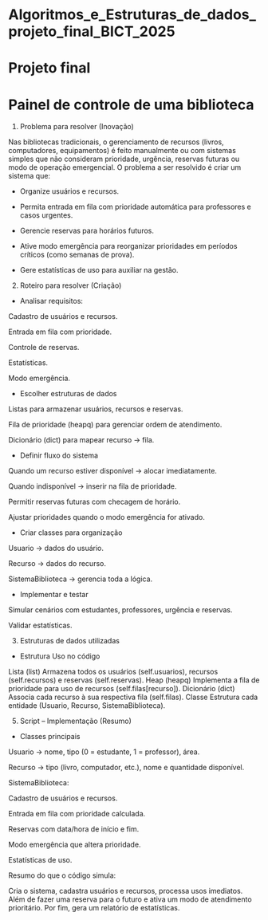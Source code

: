# Algoritmos_e_Estruturas_de_dados_projeto_final_BICT_2025

# Projeto final

# Painel de controle de uma biblioteca

1. Problema para resolver (Inovação)
   
 Nas bibliotecas tradicionais, o gerenciamento de recursos (livros, computadores, equipamentos) é feito manualmente ou com sistemas simples que não consideram prioridade, urgência, reservas futuras ou modo de operação emergencial.
O problema a ser resolvido é criar um sistema que:

- Organize usuários e recursos.

- Permita entrada em fila com prioridade automática para professores e casos urgentes.

- Gerencie reservas para horários futuros.

- Ative modo emergência para reorganizar prioridades em períodos críticos (como semanas de prova).

- Gere estatísticas de uso para auxiliar na gestão.
  

2. Roteiro para resolver (Criação)
   
- Analisar requisitos:

Cadastro de usuários e recursos.

Entrada em fila com prioridade.

Controle de reservas.

Estatísticas.

Modo emergência.

- Escolher estruturas de dados

Listas para armazenar usuários, recursos e reservas.

Fila de prioridade (heapq) para gerenciar ordem de atendimento.

Dicionário (dict) para mapear recurso → fila.

- Definir fluxo do sistema

Quando um recurso estiver disponível → alocar imediatamente.

Quando indisponível → inserir na fila de prioridade.

Permitir reservas futuras com checagem de horário.

Ajustar prioridades quando o modo emergência for ativado.

- Criar classes para organização

Usuario → dados do usuário.

Recurso → dados do recurso.

SistemaBiblioteca → gerencia toda a lógica.

- Implementar e testar

Simular cenários com estudantes, professores, urgência e reservas.

Validar estatísticas.


3. Estruturas de dados utilizadas
   
- Estrutura	Uso no código
  
Lista (list)	Armazena todos os usuários (self.usuarios), recursos (self.recursos) e reservas (self.reservas).
Heap (heapq)	Implementa a fila de prioridade para uso de recursos (self.filas[recurso]).
Dicionário (dict)	Associa cada recurso à sua respectiva fila (self.filas).
Classe	Estrutura cada entidade (Usuario, Recurso, SistemaBiblioteca).


5. Script – Implementação (Resumo)
   
- Classes principais
  
Usuario → nome, tipo (0 = estudante, 1 = professor), área.

Recurso → tipo (livro, computador, etc.), nome e quantidade disponível.

SistemaBiblioteca:

Cadastro de usuários e recursos.

Entrada em fila com prioridade calculada.

Reservas com data/hora de início e fim.

Modo emergência que altera prioridade.

Estatísticas de uso.

 Resumo do que o código simula:

Cria o sistema, cadastra usuários e recursos, processa usos imediatos. Além de fazer uma reserva para o futuro e ativa um modo de atendimento prioritário. Por fim, gera um relatório de estatísticas.
